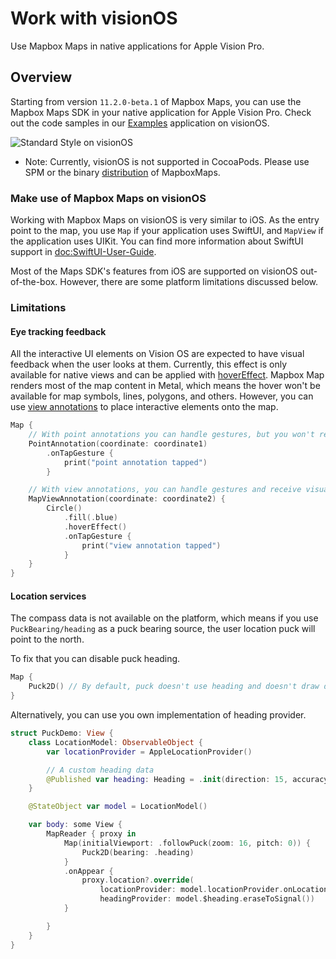# Work with visionOS

Use Mapbox Maps in native applications for Apple Vision Pro.

## Overview

Starting from version `11.2.0-beta.1` of Mapbox Maps, you can use the Mapbox Maps SDK in your native application for Apple Vision Pro. Check out the code samples in our [Examples](https://github.com/mapbox/mapbox-maps-ios/tree/main/Apps/Examples) application on visionOS.

![Standard Style on visionOS](https://static-assets.mapbox.com/maps/ios/documentation/maps_vision_os_locations.png)

- Note: Currently, visionOS is not supported in CocoaPods. Please use SPM or the binary [distribution](https://docs.mapbox.com/ios/maps/guides/install/) of MapboxMaps.

### Make use of Mapbox Maps on visionOS

Working with Mapbox Maps on visionOS is very similar to iOS. As the entry point to the map, you use ``Map`` if your application uses SwiftUI, and ``MapView`` if the application uses UIKit. You can find more information about SwiftUI support in <doc:SwiftUI-User-Guide>.

Most of the Maps SDK's features from iOS are supported on visionOS out-of-the-box. However, there are some platform limitations discussed below.

### Limitations

#### Eye tracking feedback

All the interactive UI elements on Vision OS are expected to have visual feedback when the user looks at them. Currently, this effect is only available for native views and can be applied with [hoverEffect](https://developer.apple.com/documentation/swiftui/view/hovereffect(_:)). Mapbox Map renders most of the map content in Metal, which means the hover won't be available for map symbols, lines, polygons, and others. However, you can use [view annotations](https://docs.mapbox.com/ios/maps/guides/annotations/view-annotations/) to place interactive elements onto the map.

```swift
Map {
    // With point annotations you can handle gestures, but you won't receive visual eye-tracking feedback.
    PointAnnotation(coordinate: coordinate1)
        .onTapGesture {
            print("point annotation tapped")
        }

    // With view annotations, you can handle gestures and receive visual feedback.
    MapViewAnnotation(coordinate: coordinate2) {
        Circle()
            .fill(.blue)
            .hoverEffect()
            .onTapGesture {
                print("view annotation tapped")
            }
    }
}
```

#### Location services

The compass data is not available on the platform, which means if you use ``PuckBearing/heading`` as a puck bearing source, the user location puck will point to the north.

To fix that you can disable puck heading.

```swift
Map {
    Puck2D() // By default, puck doesn't use heading and doesn't draw direction pointer.
}
```

Alternatively, you can use you own implementation of heading provider.

```swift
struct PuckDemo: View {
    class LocationModel: ObservableObject {
        var locationProvider = AppleLocationProvider()

        // A custom heading data
        @Published var heading: Heading = .init(direction: 15, accuracy: 1)
    }

    @StateObject var model = LocationModel()

    var body: some View {
        MapReader { proxy in
            Map(initialViewport: .followPuck(zoom: 16, pitch: 0)) {
                Puck2D(bearing: .heading)
            }
            .onAppear {
                proxy.location?.override(
                    locationProvider: model.locationProvider.onLocationUpdate,
                    headingProvider: model.$heading.eraseToSignal())
            }

        }
    }
}
```
